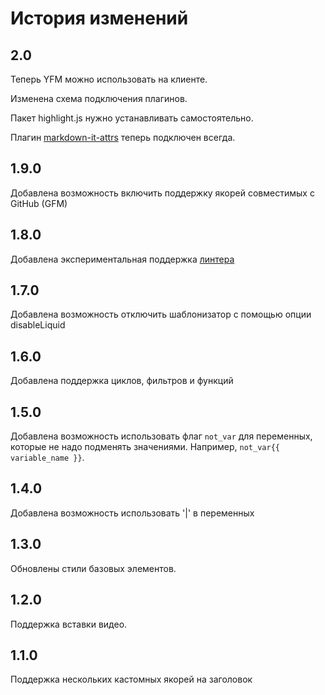 # История изменений

## 2.0

Теперь YFM можно использовать на клиенте.

Изменена схема подключения плагинов.

Пакет highlight.js нужно устанавливать самостоятельно.

Плагин [markdown-it-attrs](https://www.npmjs.com/package/markdown-it-attrs) теперь подключен всегда.

## 1.9.0

Добавлена возможность включить поддержку якорей совместимых с GitHub (GFM)

## 1.8.0

Добавлена экспериментальная поддержка [линтера](./lib/yfmlint/README.md)

## 1.7.0

Добавлена возможность отключить шаблонизатор с помощью опции disableLiquid

## 1.6.0

Добавлена поддержка циклов, фильтров и функций

## 1.5.0

Добавлена возможность использовать флаг `not_var` для переменных, которые не надо подменять значениями. Например, `not_var{{ variable_name }}`.

## 1.4.0

Добавлена возможность использовать '|' в переменных

## 1.3.0

Обновлены стили базовых элементов.

## 1.2.0

Поддержка вставки видео.

## 1.1.0

Поддержка нескольких кастомных якорей на заголовок
